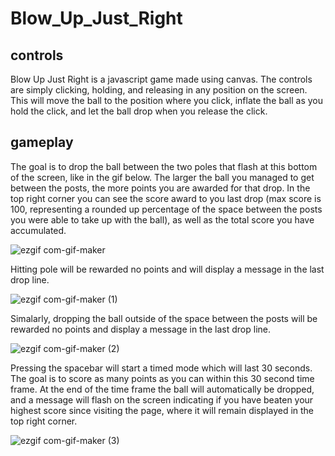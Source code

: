 # Blow_Up_Just_Right


## controls

Blow Up Just Right is a javascript game made using canvas. The controls are simply clicking, holding, and releasing in any position on the screen. This will move the ball to the position where you click, inflate the ball as you hold the click, and let the ball drop when you release the click. 

## gameplay
The goal is to drop the ball between the two poles that flash at this bottom of the screen, like in the gif below. The larger the ball you managed to get between the posts, the more points you are awarded for that drop. In the top right corner you can see the score award to you last drop (max score is 100, representing a rounded up percentage of the space between the posts you were able to take up with the ball), as well as the total score you have accumulated. 

![ezgif com-gif-maker](https://user-images.githubusercontent.com/62472030/103181370-64d1b700-486e-11eb-8275-6b6fc3aa140c.gif)

Hitting pole will be rewarded no points and will display a message in the last drop line.

![ezgif com-gif-maker (1)](https://user-images.githubusercontent.com/62472030/103181373-6f8c4c00-486e-11eb-987e-88c1c53e91fe.gif)

Simalarly, dropping the ball outside of the space between the posts will be rewarded no points and display a message in the last drop line.

![ezgif com-gif-maker (2)](https://user-images.githubusercontent.com/62472030/103181375-74e99680-486e-11eb-8a24-f9d8d19ac9d3.gif)

Pressing the spacebar will start a timed mode which will last 30 seconds. The goal is to score as many points as you can within this 30 second time frame. At the end of the time frame the ball will automatically be dropped, and a message will flash on the screen indicating if you have beaten your highest score since visiting the page, where it will remain displayed in the top right corner.

![ezgif com-gif-maker (3)](https://user-images.githubusercontent.com/62472030/103181384-7adf7780-486e-11eb-98e9-5750d007f1e8.gif)
